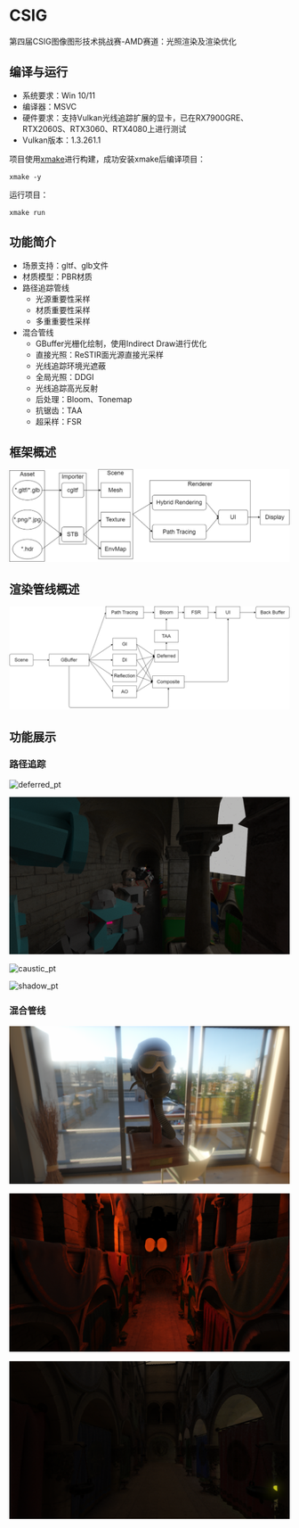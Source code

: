 # CSIG
第四届CSIG图像图形技术挑战赛-AMD赛道：光照渲染及渲染优化

## 编译与运行

* 系统要求：Win 10/11
* 编译器：MSVC
* 硬件要求：支持Vulkan光线追踪扩展的显卡，已在RX7900GRE、RTX2060S、RTX3060、RTX4080上进行测试
* Vulkan版本：1.3.261.1

项目使用[xmake](https://xmake.io/#/)进行构建，成功安装xmake后编译项目：

```
xmake -y
```

运行项目：

```shell	
xmake run
```

## 功能简介

- 场景支持：gltf、glb文件
- 材质模型：PBR材质
- 路径追踪管线
  - 光源重要性采样
  - 材质重要性采样
  - 多重重要性采样
- 混合管线
  - GBuffer光栅化绘制，使用Indirect Draw进行优化
  - 直接光照：ReSTIR面光源直接光采样
  - 光线追踪环境光遮蔽
  - 全局光照：DDGI
  - 光线追踪高光反射
  - 后处理：Bloom、Tonemap
  - 抗锯齿：TAA
  - 超采样：FSR

## 框架概述

![image-20230919145846071](screenshot/image-20230919145846071.png)

## 渲染管线概述

![image-20230919145901088](screenshot/image-20230919145901088.png)

## 功能展示

### 路径追踪

![deferred_pt](screenshot/deferred_pt.png)

![PBR_pt](screenshot/PBR_pt.png)

![caustic_pt](screenshot/caustic_pt.png)

![shadow_pt](screenshot/shadow_pt.png)

### 混合管线

![1](screenshot/1.png)

![2](screenshot/2.png)

![3](screenshot/3.png)
